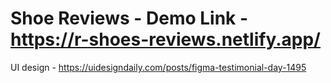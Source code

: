 # Shoe Reviews - Demo Link - https://r-shoes-reviews.netlify.app/

UI design - https://uidesigndaily.com/posts/figma-testimonial-day-1495

